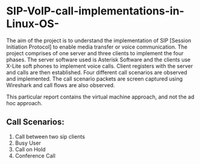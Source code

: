 # SIP-VoIP-call-implementations-in-Linux-OS-

The aim of the project is to understand the implementation of SIP [Session Initiation Protocol] to enable media transfer or voice communication. The project comprises of one server and three clients to implement the four phases. The server software used is Asterisk Software and the clients use X-Lite soft phones to implement voice calls. Client registers with the server and calls are then established. Four different call scenarios are observed and implemented. The call scenario packets are screen captured using Wireshark and call flows are also observed.

This particular report contains the virtual machine approach, and not the ad hoc approach.

## Call Scenarios:

1. Call between two sip clients
2. Busy User
3. Call on Hold
4. Conference Call
